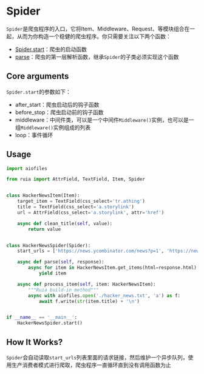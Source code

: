 # Spider

`Spider`是爬虫程序的入口，它将Item、Middleware、Request、等模块组合在一起，从而为你构造一个稳健的爬虫程序。你只需要关注以下两个函数：
- [Spider.start]()：爬虫的启动函数
- [parse]()：爬虫的第一层解析函数，继承`Spider`的子类必须实现这个函数

## Core arguments

`Spider.start`的参数如下：
- after_start：爬虫启动后的钩子函数
- before_stop：爬虫启动前的钩子函数
- middleware：中间件类，可以是一个中间件`Middleware()`实例，也可以是一组`Middleware()`实例组成的列表
- loop：事件循环

## Usage

```python
import aiofiles

from ruia import AttrField, TextField, Item, Spider


class HackerNewsItem(Item):
    target_item = TextField(css_select='tr.athing')
    title = TextField(css_select='a.storylink')
    url = AttrField(css_select='a.storylink', attr='href')

    async def clean_title(self, value):
        return value


class HackerNewsSpider(Spider):
    start_urls = ['https://news.ycombinator.com/news?p=1', 'https://news.ycombinator.com/news?p=2']

    async def parse(self, response):
        async for item in HackerNewsItem.get_items(html=response.html):
            yield item

    async def process_item(self, item: HackerNewsItem):
        """Ruia build-in method"""
        async with aiofiles.open('./hacker_news.txt', 'a') as f:
            await f.write(str(item.title) + '\n')


if __name__ == '__main__':
    HackerNewsSpider.start()
```

## How It Works?
`Spider`会自动读取`start_urls`列表里面的请求链接，然后维护一个异步队列，使用生产消费者模式进行爬取，爬虫程序一直循环直到没有调用函数为止